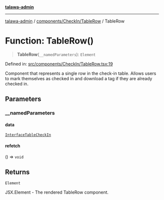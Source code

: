 [**talawa-admin**](../../../../README.md)

***

[talawa-admin](../../../../README.md) / [components/CheckIn/TableRow](../README.md) / TableRow

# Function: TableRow()

> **TableRow**(`__namedParameters`): `Element`

Defined in: [src/components/CheckIn/TableRow.tsx:19](https://github.com/gautam-divyanshu/talawa-admin/blob/9fef64ff9fb30eb3195cc9100606d8b7a89bca79/src/components/CheckIn/TableRow.tsx#L19)

Component that represents a single row in the check-in table.
Allows users to mark themselves as checked in and download a tag if they are already checked in.

## Parameters

### \_\_namedParameters

#### data

[`InterfaceTableCheckIn`](../../types/interfaces/InterfaceTableCheckIn.md)

#### refetch

() => `void`

## Returns

`Element`

JSX.Element - The rendered TableRow component.
